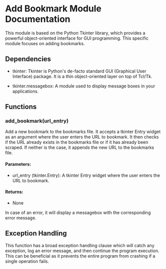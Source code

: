 # Add Bookmark Module Documentation

This module is based on the Python Tkinter library, which provides a powerful object-oriented interface for GUI programming. This specific module focuses on adding bookmarks.

## Dependencies

- tkinter: Tkinter is Python's de-facto standard GUI (Graphical User Interface) package. It is a thin object-oriented layer on top of Tcl/Tk.

- tkinter.messagebox: A module used to display message boxes in your applications.

## Functions

### add_bookmark(url_entry)

Add a new bookmark to the bookmarks file. It accepts a tkinter Entry widget as an argument where the user enters the URL to bookmark. It then checks if the URL already exists in the bookmarks file or if it has already been scraped. If neither is the case, it appends the new URL to the bookmarks file. 

#### Parameters:

- url_entry (tkinter.Entry): A tkinter Entry widget where the user enters the URL to bookmark.

#### Returns:

- None

In case of an error, it will display a messagebox with the corresponding error message.

## Exception Handling

This function has a broad exception handling clause which will catch any exception, log an error message, and then continue the program execution. This can be beneficial as it prevents the entire program from crashing if a single operation fails.
